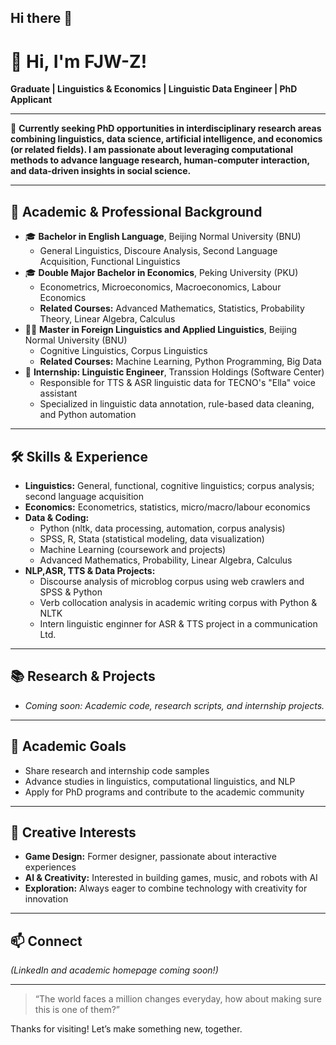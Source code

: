 ## Hi there 👋

# 👋 Hi, I'm FJW-Z!

**Graduate | Linguistics & Economics | Linguistic Data Engineer | PhD Applicant**

---

🌟 **Currently seeking PhD opportunities in interdisciplinary research areas combining linguistics, data science, artificial intelligence, and economics (or related fields). I am passionate about leveraging computational methods to advance language research, human-computer interaction, and data-driven insights in social science.**

---

## 🏅 Academic & Professional Background

- 🎓 **Bachelor in English Language**, Beijing Normal University (BNU)
  - General Linguistics, Discoure Analysis, Second Language Acquisition, Functional Linguistics
- 🎓 **Double Major Bachelor in Economics**, Peking University (PKU)
  - Econometrics, Microeconomics, Macroeconomics, Labour Economics
  - **Related Courses:** Advanced Mathematics, Statistics, Probability Theory, Linear Algebra, Calculus
- 🧑‍🎓 **Master in Foreign Linguistics and Applied Linguistics**, Beijing Normal University (BNU)
  - Cognitive Linguistics, Corpus Linguistics
  - **Related Courses:** Machine Learning, Python Programming, Big Data
- 💼 **Internship: Linguistic Engineer**, Transsion Holdings (Software Center)
  - Responsible for TTS & ASR linguistic data for TECNO's "Ella" voice assistant
  - Specialized in linguistic data annotation, rule-based data cleaning, and Python automation

---

## 🛠️ Skills & Experience

- **Linguistics:** General, functional, cognitive linguistics; corpus analysis; second language acquisition
- **Economics:** Econometrics, statistics, micro/macro/labour economics
- **Data & Coding:**
  - Python (nltk, data processing, automation, corpus analysis)
  - SPSS, R, Stata (statistical modeling, data visualization)
  - Machine Learning (coursework and projects)
  - Advanced Mathematics, Probability, Linear Algebra, Calculus
- **NLP,ASR, TTS & Data Projects:**
  - Discourse analysis of microblog corpus using web crawlers and SPSS & Python
  - Verb collocation analysis in academic writing corpus with Python & NLTK
  - Intern linguistic enginner for ASR & TTS project in a communication Ltd. 
---

## 📚 Research & Projects

- *Coming soon: Academic code, research scripts, and internship projects.*

---

## 🎯 Academic Goals

- Share research and internship code samples
- Advance studies in linguistics, computational linguistics, and NLP
- Apply for PhD programs and contribute to the academic community

---

## 🎨 Creative Interests

- **Game Design:** Former designer, passionate about interactive experiences
- **AI & Creativity:** Interested in building games, music, and robots with AI
- **Exploration:** Always eager to combine technology with creativity for innovation

---

## 📫 Connect

*(LinkedIn and academic homepage coming soon!)*

---

> “The world faces a million changes everyday, how about making sure this is one of them?”

Thanks for visiting! Let’s make something new, together.
